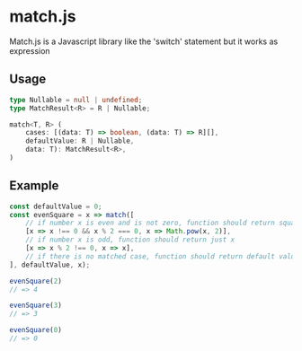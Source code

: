 # match.js  
Match.js is a Javascript library like the 'switch' statement but it works as expression  
  
## Usage  
```typescript
type Nullable = null | undefined;  
type MatchResult<R> = R | Nullable;

match<T, R> (
	cases: [(data: T) => boolean, (data: T) => R][], 
	defaultValue: R | Nullable, 
	data: T): MatchResult<R>,
)
```
## Example
```javascript
const defaultValue = 0;
const evenSquare = x => match([
    // if number x is even and is not zero, function should return square value of x
	[x => x !== 0 && x % 2 === 0, x => Math.pow(x, 2)],
	// if number x is odd, function should return just x
	[x => x % 2 !== 0, x => x],
	// if there is no matched case, function should return default value 0
], defaultValue, x);
```
```javascript
evenSquare(2)
// => 4

evenSquare(3)
// => 3

evenSquare(0)
// => 0
```
